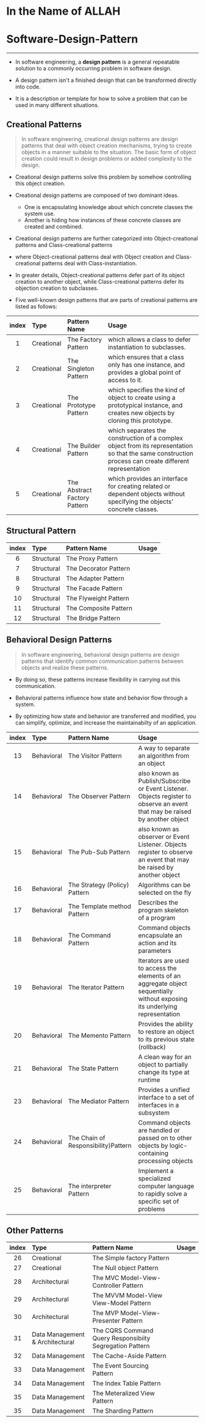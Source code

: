 # In the Name of ALLAH
# Software-Design-Pattern
---
- In software engineering, a __design pattern__ is a general repeatable solution to a commonly occurring problem in software design.



- A design pattern isn't a finished design that can be transformed directly into code.


- It is a description or template for how to solve a problem that can be used in many different situations.



## Creational Patterns


> In software engineering, creational design patterns are design patterns that deal with object creation mechanisms, trying to create objects in a manner suitable to the situation. The basic form of object creation could result in design problems or added complexity to the design.

- Creational design patterns solve this problem by somehow controlling this object creation.
- Creational design patterns are composed of two dominant ideas.
  - One is encapsulating knowledge about which concrete classes the system use.
  - Another is hiding how instances of these concrete classes are created and combined.
- Creational design patterns are further categorized into Object-creational patterns and Class-creational patterns
- where Object-creational patterns deal with Object creation and Class-creational patterns deal with Class-instantiation. 
- In greater details, Object-creational patterns defer part of its object creation to another object, while Class-creational patterns defer its objection creation to subclasses.

- Five well-known design patterns that are parts of creational patterns are listed as follows:

|index|Type |Pattern Name| Usage |
|:---:|:----|:-----------|:-----|
|1 | Creational |The Factory Pattern| which allows a class to defer instantiation to subclasses. |
|2 | Creational |The Singleton Pattern|which ensures that a class only has one instance, and provides a global point of access to it. |
|3 | Creational |The Prototype Pattern| which specifies the kind of object to create using a prototypical instance, and creates new objects by cloning this prototype. |
|4 | Creational |The Builder Pattern|which separates the construction of a complex object from its representation so that the same construction process can create different representation |
|5 | Creational |The Abstract Factory Pattern| which provides an interface for creating related or dependent objects without specifying the objects' concrete classes. |


## Structural Pattern

|index|Type |Pattern Name| Usage |
|:---:|:----|:-----------|:-----|
|6 | Structural |The Proxy Pattern| |
|7 | Structural |The Decorator Pattern| |
|8 | Structural |The Adapter Pattern| |
|9 | Structural |The Facade Pattern| |
|10 | Structural |The Flyweight Pattern| |
|11 | Structural |The Composite Pattern| |
|12 | Structural |The Bridge Pattern| |



## Behavioral Design Patterns

> In software engineering, behavioral design patterns are design patterns that identify common communication patterns between objects and realize these patterns. 

- By doing so, these patterns increase flexibility in carrying out this communication.

- Behavioral patterns influence how state and behavior flow through a system. 
- By optimizing how state and behavior are transferred and modified, you can simplify, optimize, and increase the maintainabilty of an application.

|index|Type |Pattern Name| Usage |
|:---:|:----|:-----------|:-----|
|13 | Behavioral |The Visitor Pattern| A way to separate an algorithm from an object |
|14 | Behavioral |The Observer Pattern| also known as Publish/Subscribe or Event Listener. Objects register to observe an event that may be raised by another object |
|15 | Behavioral |The Pub-Sub Pattern|also known as observer or Event Listener. Objects register to observe an event that may be raised by another object |
|16 | Behavioral |The Strategy (Policy) Pattern| Algorithms can be selected on the fly |
|17 | Behavioral |The Template method Pattern| Describes the program skeleton of a program |
|18 | Behavioral |The Command Pattern| Command objects encapsulate an action and its parameters |
|19 | Behavioral |The Iterator Pattern|Iterators are used to access the elements of an aggregate object sequentially without exposing its underlying representation |
|20 | Behavioral |The Memento Pattern| Provides the ability to restore an object to its previous state (rollback) |
|21 | Behavioral |The State Pattern| A clean way for an object to partially change its type at runtime |
|23 | Behavioral |The Mediator Pattern|Provides a unified interface to a set of interfaces in a subsystem |
|24 | Behavioral |The Chain of Responsibility)Pattern |  Command objects are handled or passed on to other objects by logic-containing processing objects|
|25 | Behavioral |The interpreter Pattern|Implement a specialized computer language to rapidly solve a specific set of problems |


## Other Patterns

|index|Type |Pattern Name| Usage |
|:---:|:----|:-----------|:-----|
|26 | Creational |The Simple factory Pattern| |
|27 | Creational |The Null object Pattern| |
|28 | Architectural |The MVC Model-View-Controller Pattern| |
|29 | Architectural |The MVVM Model-View View-Model Pattern| |
|30 | Architectural |The MVP Model-View-Presenter Pattern| |
|31 | Data Management & Architectural |The CQRS Command Query Responsibiity Segregation Pattern| |
|32 | Data Management|The Cache-Aside Pattern| |
|33 | Data Management|The Event Sourcing Pattern| |
|34 | Data Management|The Index Table Pattern| |
|35 | Data Management|The Meteralized View Pattern| |
|35 | Data Management|The Sharding Pattern| |
